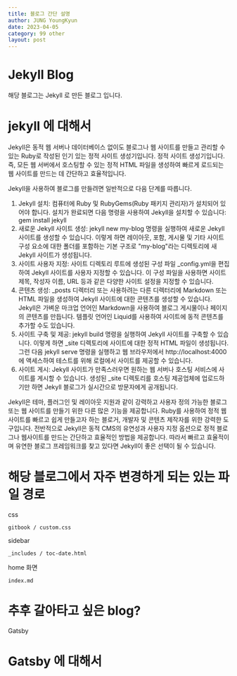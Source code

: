 ```yaml
---
title: 블로그 간단 설명
author: JUNG YoungKyun
date: 2023-04-05
category: 99 other
layout: post
---
```


# Jekyll Blog

해당 블로그는 Jekyll 로 만든 블로그 입니다.

# jekyll 에 대해서

Jekyll은 동적 웹 서버나 데이터베이스 없이도 블로그나 웹 사이트를 만들고 관리할 수 있는 Ruby로 작성된 인기 있는 정적 사이트 생성기입니다. 정적 사이트 생성기입니다. 즉, 모든 웹 서버에서 호스팅할 수 있는 정적 HTML 파일을 생성하여 빠르게 로드되는 웹 사이트를 만드는 데 간단하고 효율적입니다.

Jekyll을 사용하여 블로그를 만들려면 일반적으로 다음 단계를 따릅니다.

1. Jekyll 설치: 컴퓨터에 Ruby 및 RubyGems(Ruby 패키지 관리자)가 설치되어 있어야 합니다. 설치가 완료되면 다음 명령을 사용하여 Jekyll을 설치할 수 있습니다: gem install jekyll
2. 새로운 Jekyll 사이트 생성: jekyll new my-blog 명령을 실행하여 새로운 Jekyll 사이트를 생성할 수 있습니다. 이렇게 하면 레이아웃, 포함, 게시물 및 기타 사이트 구성 요소에 대한 폴더를 포함하는 기본 구조로 "my-blog"라는 디렉토리에 새 Jekyll 사이트가 생성됩니다.
3. 사이트 사용자 지정: 사이트 디렉토리 루트에 생성된 구성 파일 _config.yml을 편집하여 Jekyll 사이트를 사용자 지정할 수 있습니다. 이 구성 파일을 사용하면 사이트 제목, 작성자 이름, URL 등과 같은 다양한 사이트 설정을 지정할 수 있습니다.
4. 콘텐츠 생성: _posts 디렉터리 또는 사용하려는 다른 디렉터리에 Markdown 또는 HTML 파일을 생성하여 Jekyll 사이트에 대한 콘텐츠를 생성할 수 있습니다. Jekyll은 가벼운 마크업 언어인 Markdown을 사용하여 블로그 게시물이나 페이지의 콘텐츠를 만듭니다. 템플릿 언어인 Liquid를 사용하여 사이트에 동적 콘텐츠를 추가할 수도 있습니다.
5. 사이트 구축 및 제공: jekyll build 명령을 실행하여 Jekyll 사이트를 구축할 수 있습니다. 이렇게 하면 _site 디렉토리에 사이트에 대한 정적 HTML 파일이 생성됩니다. 그런 다음 jekyll serve 명령을 실행하고 웹 브라우저에서 http://localhost:4000에 액세스하여 테스트를 위해 로컬에서 사이트를 제공할 수 있습니다.
6. 사이트 게시: Jekyll 사이트가 만족스러우면 원하는 웹 서버나 호스팅 서비스에 사이트를 게시할 수 있습니다. 생성된 _site 디렉토리를 호스팅 제공업체에 업로드하기만 하면 Jekyll 블로그가 실시간으로 방문자에게 공개됩니다.

Jekyll은 테마, 플러그인 및 레이아웃 지원과 같이 강력하고 사용자 정의 가능한 블로그 또는 웹 사이트를 만들기 위한 다른 많은 기능을 제공합니다. Ruby를 사용하여 정적 웹 사이트를 빠르고 쉽게 만들고자 하는 블로거, 개발자 및 콘텐츠 제작자를 위한 강력한 도구입니다. 전반적으로 Jekyll은 동적 CMS의 유연성과 사용자 지정 옵션으로 정적 블로그나 웹사이트를 만드는 간단하고 효율적인 방법을 제공합니다. 따라서 빠르고 효율적이며 유연한 블로그 프레임워크를 찾고 있다면 Jekyll이 좋은 선택이 될 수 있습니다.

# 해당 블로그에서 자주 변경하게 되는 있는 파일 경로 

css
```
gitbook / custom.css
```

sidebar
```
_includes / toc-date.html
```

home 화면
```
index.md
```

# 추후 갈아타고 싶은 blog?

Gatsby

# Gatsby 에 대해서

